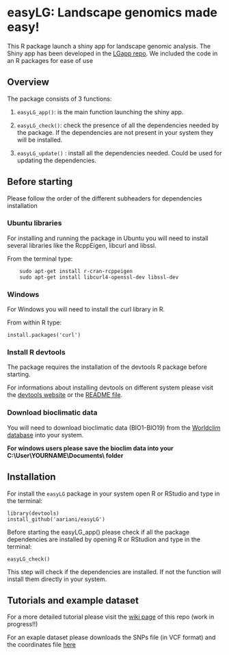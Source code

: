 # easyLG: Landscape genomics made easy!

This R package launch a shiny app for landscape genomic analysis.
The Shiny app has been developed in the [LGapp repo](https://github.com/aariani/LGapp). We included the code in an R packages for ease of use

## Overview

The package consists of 3 functions:

1. `easyLG_app()`: is the main function launching the shiny app.

2. `easyLG_check()`: check the presence of all the dependencies needed by the package. If the dependencies are not present in your system they will be installed.

3. `easyLG_update()` : install all the dependencies needed. Could be used for updating the dependencies.

## Before starting

Please follow the order of the different subheaders for dependencies installation

### Ubuntu libraries

For installing and running the package in Ubuntu you will need to install several libraries like the RcppEigen, libcurl and libssl.

From the terminal type:

        sudo apt-get install r-cran-rcppeigen
        sudo apt-get install libcurl4-openssl-dev libssl-dev

### Windows

For Windows you will need to install the curl library in R.

From within R type:

	install.packages('curl')

### Install R devtools

The package requires the installation of the devtools R package before starting.

For informations about installing devtools on different system please visit the [devtools website](https://github.com/hadley/devtools) or the [README file](https://cran.r-project.org/web/packages/devtools/README.html).

### Download bioclimatic data

You will need to download bioclimatic data (BIO1-BIO19) from the [Worldclim database](http://www.worldclim.org/) into your system.

**For windows users please save the bioclim data into your C:\User\YOURNAME\Documents\ folder**

## Installation

For install the `easyLG` package in your system open R or RStudio and type in the terminal:

	library(devtools)
	install_github('aariani/easyLG')

Before starting the easyLG_app() please check if all the package dependencies are installed by opening R or RStudion and type in the terminal:

	easyLG_check()

This step will check if the dependencies are installed. If not the function will install them directly in your system.

## Tutorials and example dataset

For a more detailed tutorial please visit the [wiki page](https://github.com/aariani/easyLG/wiki) of this repo (work in progress!!)

For an exaple dataset please downloads the SNPs file (in VCF format) and the coordinates file [here](https://github.com/aariani/LGapp/tree/master/data_tutorial/easyLG_tutorial.zip)
